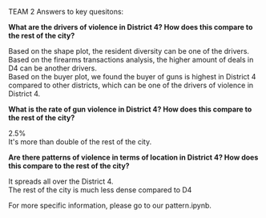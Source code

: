 TEAM 2 Answers to key quesitons:

**What are the drivers of violence in District 4? How does this compare to the rest of the city?**

Based on the shape plot, the resident diversity can be one of the drivers.\
Based on the firearms transactions analysis, the higher amount of deals in D4 can be another drivers.\
Based on the buyer plot, we found the buyer of guns is highest in District 4 compared to other districts, which can be one of the drivers of violence in District 4.


**What is the rate of gun violence in District 4? How does this compare to the rest of the city?**

2.5%\
It's more than double of the rest of the city.


**Are there patterns of violence in terms of location in District 4? How does this compare to the rest of the city?**

It spreads all over the District 4.\
The rest of the city is much less dense compared to D4



For more specific information, please go to our pattern.ipynb.
